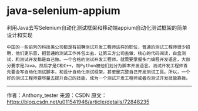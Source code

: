 # java-selenium-appium
利用Java去写Selenium自动化测试框架和移动端appium自动化测试框架的简单设计和实现

    中国的一些前列的科技类公司都是有招聘测试开发工程师这样的职位，普通的测试工程师很少招聘，他们更乐意，把普通的测试工作外包出去，让第三方公司去做，核心的代码阅读，白盒测试，和测试开发都是自己做。一个合格的测试开发工程师，就需要掌握多门编程开发语言，大部分要求是Java，然后才是C和C++，而Python被他们划分为脚本开发语言。测试开发工程师首先要会写自动化测试脚本，和设计自动化测试框架，甚至是完整自己开发测试工具。所以，一个好的测试工程师要尽量去提升自己的技能，成为一个测试开发工程师或者向测试开发技能靠拢。

--------------------- 
作者：Anthony_tester 
来源：CSDN 
原文：https://blog.csdn.net/u011541946/article/details/72848235 
